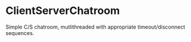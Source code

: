 # ClientServerChatroom
Simple C/S chatroom, mutlithreaded with appropriate timeout/disconnect sequences. 

